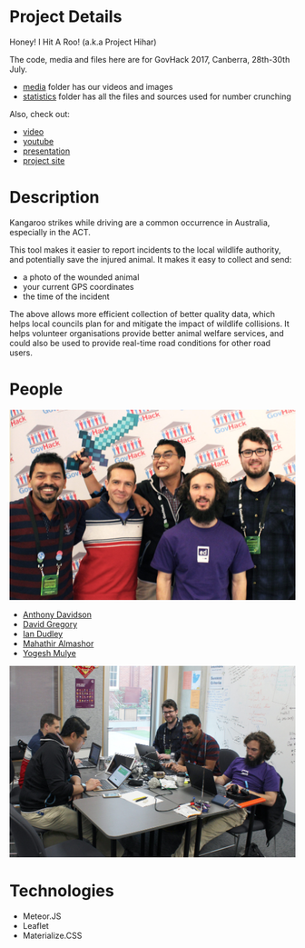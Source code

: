 Project Details
===============
Honey! I Hit A Roo!  (a.k.a Project Hihar)

The code, media and files here are for GovHack 2017, Canberra, 28th-30th July.
- [media](media) folder has our videos and images
- [statistics](statistics) folder has all the files and sources used for number crunching

Also, check out:
- [video](/media/video.mov)
- [youtube](https://www.youtube.com/channel/UC223eivQzQM5Z98YyBuf73w)
- [presentation](/media/main-presentation.pdf)
- [project site](https://sites.google.com/view/roohitgovhack/home)

Description
===========
Kangaroo strikes while driving are a common occurrence in Australia, especially in the ACT.

This tool makes it easier to report incidents to the local wildlife authority, and potentially save the injured animal. It makes it easy to collect and send:
- a photo of the wounded animal
- your current GPS coordinates
- the time of the incident

The above allows more efficient collection of better quality data, which helps local councils plan for and mitigate the impact of wildlife collisions. It helps volunteer organisations provide better animal welfare services, and could also be used to provide real-time road conditions for other road users.

People
======
![Team Photo](/media/team-photo.jpg)

- [Anthony Davidson](https://twitter.com/ANTSstats)
- [David Gregory](http://davidgregory.com.au)
- [Ian Dudley](http://iandudley.com)
- [Mahathir Almashor](https://ma-al.github.io)
- [Yogesh Mulye](https://www.linkedin.com/in/yogesh-mulye-2241572a/)

![Team Work](/media/team-work.jpg)

Technologies
============
- Meteor.JS
- Leaflet
- Materialize.CSS